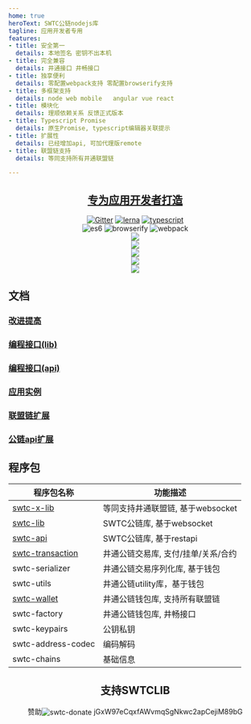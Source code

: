 ```yaml
---
home: true
heroText: SWTC公链nodejs库
tagline: 应用开发者专用
features:
- title: 安全第一
  details: 本地签名 密钥不出本机
- title: 完全兼容
  details: 井通接口 井畅接口
- title: 独享便利
  details: 零配置webpack支持 零配置browserify支持
- title: 多框架支持
  details: node web mobile   angular vue react
- title: 模块化
  details: 理顺依赖关系 反馈正式版本
- title: Typescript Promise
  details: 原生Promise, typescript编辑器关联提示
- title: 扩展性
  details: 已经增加api, 可加代理版remote
- title: 联盟链支持
  details: 等同支持所有井通联盟链

---
```


<h2 align="center"><a href="http://swtc.daszichan.com">专为应用开发者打造</a></h2>

<p align="center">
	<a href="https://gitter.im/swtclib/community?utm_source=share-link&utm_medium=link&utm_campaign=share-link"><img alt="Gitter" src="https://img.shields.io/gitter/room/lospringliu/swtclib.svg" /></a>
	<a href="https://lerna.js.org/"><img src="https://img.shields.io/badge/maintained%20with-lerna-cc00ff.svg" alt="lerna" /></a>
	<a href="https://github.com/ellerbrock/typescript-badges/"><img src="https://badges.frapsoft.com/typescript/code/typescript.svg?v=101" alt="typescript" /></a>
	<br>
	<img src="https://img.shields.io/badge/ecmascript-6-green.svg" alt="es6" />
	<img src="https://img.shields.io/badge/browserify-ready-green.svg" alt="browserify" />
	<img src="https://img.shields.io/badge/webpack-ready-green.svg" alt="webpack" />
	<br>
	<a href="https://nodei.co/npm/swtc-lib/"><img src="https://nodei.co/npm/swtc-lib.png?mini=true" /></a>
	<br>
	<a href="https://nodei.co/npm/swtc-x-lib/"><img src="https://nodei.co/npm/swtc-x-lib.png?mini=true" /></a>
	<br>
	<a href="https://nodei.co/npm/swtc-api/"><img src="https://nodei.co/npm/swtc-api.png?mini=true" /></a>
	<br>
	<a href="https://nodei.co/npm/swtc-transaction/"><img src="https://nodei.co/npm/swtc-transaction.png?mini=true" /></a>
	<br>
	<a href="https://nodei.co/npm/swtc-wallet/"><img src="https://nodei.co/npm/swtc-wallet.png?mini=true" /></a>
</p>

<h2>文档</h2>

<h3><a href="docs/swtc/">改进提高</a></h3>
<h3><a href="docs/swtclib/">编程接口(lib)</a></h3>
<h3><a href="docs/api/">编程接口(api)</a></h3>
<h3><a href="docs/examples/">应用实例</a></h3>
<h3><a href="docs/swtcxlib/">联盟链扩展</a></h3>
<h3><a href="docs/swtcapi/">公链api扩展</a></h3>

<h2>程序包</h2>

|程序包名称|功能描述|
|----------|--------|
|[swtc-x-lib](docs/swtcxlib/)|等同支持井通联盟链, 基于websocket|
|[swtc-lib](docs/swtclib/)|SWTC公链库, 基于websocket|
|[swtc-api](docs/swtcapi/)|SWTC公链库, 基于restapi|
|[swtc-transaction](docs/swtctx/)|井通公链交易库, 支付/挂单/关系/合约|
|swtc-serializer|井通公链交易序列化库, 基于钱包|
|swtc-utils|井通公链utility库，基于钱包|
|[swtc-wallet](docs/swtcwallet/)|井通公链钱包库, 支持所有联盟链|
|swtc-factory|井通公链钱包库, 井畅接口|
|swtc-keypairs|公钥私钥|
|swtc-address-codec|编码解码|
|swtc-chains|基础信息|


<h2 align="center">支持SWTCLIB</h2>
<p align="center">
	赞助<img valign="middle" src="https://img.shields.io/badge/swtc-donate-blue.svg" alt="swtc-donate" /> jGxW97eCqxfAWvmqSgNkwc2apCejiM89bG
</p>

